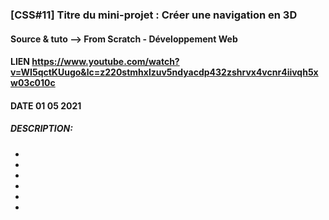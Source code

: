 ### [CSS#11] Titre du mini-projet : Créer une navigation en 3D

#### Source & tuto --> From Scratch - Développement Web

#### LIEN https://www.youtube.com/watch?v=WI5qctKUugo&lc=z220stmhxlzuv5ndyacdp432zshrvx4vcnr4iivqh5xw03c010c

#### DATE 01 05 2021

##### DESCRIPTION:
- 
- 
- 
- 
-  
- 